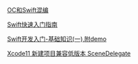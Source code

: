 
[OC和Swift混编](https://www.jianshu.com/p/577817787479)

[Swift快速入门指南](https://www.jianshu.com/p/ecd5ca760fae)

[Swift开发入门-基础知识(一),附demo](https://www.jianshu.com/p/3b01707fed18)

[Xcode11 新建项目兼容低版本 SceneDelegate](https://www.jianshu.com/p/72a6e3bc6926)
